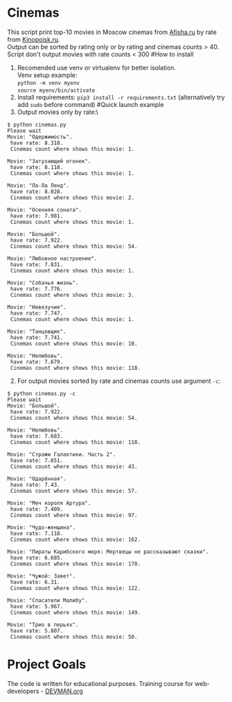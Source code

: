 # Cinemas

This script print top-10 movies in Moscow cinemas from [Afisha.ru](https://www.afisha.ru/msk/schedule_cinema/) by rate from [Kinopoisk.ru](https://www.kinopoisk.ru).\
Output can be sorted by rating only or by rating and cinemas counts > 40. \
Script don't output movies with rate counts < 300
#How to install
1) Recomended use venv or virtualenv for better isolation.\
Venv setup example: \
`python -m venv myenv`\
`source myenv/bin/activate`
2) Install requirements:
`pip3 install -r requirements.txt` (alternatively try add `sudo` before command)
#Quick launch example
1) Output movies only by rate:\
```
$ python cinemas.py
Please wait
Movie: "Одержимость".
 have rate: 8.318.
 Cinemas count where shows this movie: 1.

Movie: "Затухающий огонек".
 have rate: 8.118.
 Cinemas count where shows this movie: 1.

Movie: "Ла-Ла Ленд".
 have rate: 8.028.
 Cinemas count where shows this movie: 2.

Movie: "Осенняя соната".
 have rate: 7.981.
 Cinemas count where shows this movie: 1.

Movie: "Большой".
 have rate: 7.922.
 Cinemas count where shows this movie: 54.

Movie: "Любовное настроение".
 have rate: 7.831.
 Cinemas count where shows this movie: 1.

Movie: "Собачья жизнь".
 have rate: 7.776.
 Cinemas count where shows this movie: 3.

Movie: "Невезучие".
 have rate: 7.747.
 Cinemas count where shows this movie: 1.

Movie: "Танцовщик".
 have rate: 7.741.
 Cinemas count where shows this movie: 10.

Movie: "Нелюбовь".
 have rate: 7.679.
 Cinemas count where shows this movie: 118.
```
2) For output movies sorted by rate and cinemas counts use argument `-c`:
```
$ python cinemas.py -c
Please wait
Movie: "Большой".
 have rate: 7.922.
 Cinemas count where shows this movie: 54.

Movie: "Нелюбовь".
 have rate: 7.683.
 Cinemas count where shows this movie: 118.

Movie: "Стражи Галактики. Часть 2".
 have rate: 7.651.
 Cinemas count where shows this movie: 43.

Movie: "Одарённая".
 have rate: 7.43.
 Cinemas count where shows this movie: 57.

Movie: "Меч короля Артура".
 have rate: 7.409.
 Cinemas count where shows this movie: 97.

Movie: "Чудо-женщина".
 have rate: 7.118.
 Cinemas count where shows this movie: 162.

Movie: "Пираты Карибского моря: Мертвецы не рассказывают сказки".
 have rate: 6.685.
 Cinemas count where shows this movie: 170.

Movie: "Чужой: Завет".
 have rate: 6.31.
 Cinemas count where shows this movie: 122.

Movie: "Спасатели Малибу".
 have rate: 5.967.
 Cinemas count where shows this movie: 149.

Movie: "Трио в перьях".
 have rate: 5.807.
 Cinemas count where shows this movie: 50.

```

# Project Goals

The code is written for educational purposes. Training course for web-developers - [DEVMAN.org](https://devman.org)

